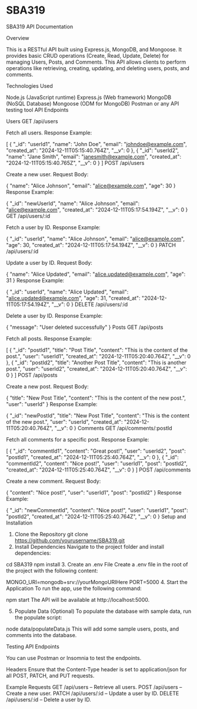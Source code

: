 # SBA319

SBA319 API Documentation

Overview

This is a RESTful API built using Express.js, MongoDB, and Mongoose. It provides basic CRUD operations (Create, Read, Update, Delete) for managing Users, Posts, and Comments. This API allows clients to perform operations like retrieving, creating, updating, and deleting users, posts, and comments.

Technologies Used

Node.js (JavaScript runtime)
Express.js (Web framework)
MongoDB (NoSQL Database)
Mongoose (ODM for MongoDB)
Postman or any API testing tool
API Endpoints

Users
GET /api/users

Fetch all users.
Response Example:

[
{
"_id": "userId1",
"name": "John Doe",
"email": "johndoe@example.com",
"created_at": "2024-12-11T05:15:40.764Z",
"__v": 0
},
{
"_id": "userId2",
"name": "Jane Smith",
"email": "janesmith@example.com",
"created_at": "2024-12-11T05:15:40.765Z",
"__v": 0
}
]
POST /api/users

Create a new user.
Request Body:

{
"name": "Alice Johnson",
"email": "alice@example.com",
"age": 30
}
Response Example:

{
"\_id": "newUserId",
"name": "Alice Johnson",
"email": "alice@example.com",
"created_at": "2024-12-11T05:17:54.194Z",
"\_\_v": 0
}
GET /api/users/:id

Fetch a user by ID.
Response Example:

{
"\_id": "userId",
"name": "Alice Johnson",
"email": "alice@example.com",
"age": 30,
"created_at": "2024-12-11T05:17:54.194Z",
"\_\_v": 0
}
PATCH /api/users/:id

Update a user by ID.
Request Body:

{
"name": "Alice Updated",
"email": "alice.updated@example.com",
"age": 31
}
Response Example:

{
"\_id": "userId",
"name": "Alice Updated",
"email": "alice.updated@example.com",
"age": 31,
"created_at": "2024-12-11T05:17:54.194Z",
"\_\_v": 0
}
DELETE /api/users/:id

Delete a user by ID.
Response Example:

{
"message": "User deleted successfully"
}
Posts
GET /api/posts

Fetch all posts.
Response Example:

[
{
"_id": "postId1",
"title": "Post Title",
"content": "This is the content of the post.",
"user": "userId1",
"created_at": "2024-12-11T05:20:40.764Z",
"__v": 0
},
{
"_id": "postId2",
"title": "Another Post Title",
"content": "This is another post.",
"user": "userId2",
"created_at": "2024-12-11T05:20:40.764Z",
"__v": 0
}
]
POST /api/posts

Create a new post.
Request Body:

{
"title": "New Post Title",
"content": "This is the content of the new post.",
"user": "userId"
}
Response Example:

{
"\_id": "newPostId",
"title": "New Post Title",
"content": "This is the content of the new post.",
"user": "userId",
"created_at": "2024-12-11T05:20:40.764Z",
"\_\_v": 0
}
Comments
GET /api/comments/:postId

Fetch all comments for a specific post.
Response Example:

[
{
"_id": "commentId1",
"content": "Great post!",
"user": "userId2",
"post": "postId1",
"created_at": "2024-12-11T05:25:40.764Z",
"__v": 0
},
{
"_id": "commentId2",
"content": "Nice post!",
"user": "userId1",
"post": "postId2",
"created_at": "2024-12-11T05:25:40.764Z",
"__v": 0
}
]
POST /api/comments

Create a new comment.
Request Body:

{
"content": "Nice post!",
"user": "userId1",
"post": "postId2"
}
Response Example:

{
"\_id": "newCommentId",
"content": "Nice post!",
"user": "userId1",
"post": "postId2",
"created_at": "2024-12-11T05:25:40.764Z",
"\_\_v": 0
}
Setup and Installation

1. Clone the Repository
   git clone https://github.com/yourusername/SBA319.git
2. Install Dependencies
   Navigate to the project folder and install dependencies:

cd SBA319
npm install 3. Create an .env File
Create a .env file in the root of the project with the following content:

MONGO_URI=mongodb+srv://yourMongoURIHere
PORT=5000 4. Start the Application
To run the app, use the following command:

npm start
The API will be available at http://localhost:5000.

5. Populate Data (Optional)
   To populate the database with sample data, run the populate script:

node data/populateData.js
This will add some sample users, posts, and comments into the database.

Testing API Endpoints

You can use Postman or Insomnia to test the endpoints.

Headers
Ensure that the Content-Type header is set to application/json for all POST, PATCH, and PUT requests.

Example Requests
GET /api/users – Retrieve all users.
POST /api/users – Create a new user.
PATCH /api/users/:id – Update a user by ID.
DELETE /api/users/:id – Delete a user by ID.
